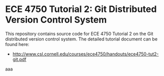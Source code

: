 
ECE 4750 Tutorial 2: Git Distributed Version Control System
==========================================================================

This repository contains source code for ECE 4750 Tutorial 2 on the Git
distributed version control system. The detailed tutorial document can be
found here:

 * http://www.csl.cornell.edu/courses/ece4750/handouts/ece4750-tut2-git.pdf

aaa
